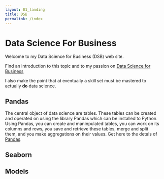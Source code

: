 ```yaml
---
layout: 01_landing
title: DSB
permalink: /index
---
```


# Data Science For Business

Welcome to my Data Science for Business (DSB) web site.

Find an introduction to this topic and to my passion on [Data Science for Business]()

I also make the point that at eventually a skill set must be mastered to actually **do** data science.

## Pandas

The central object of data science are tables. These tables can be created and operated on using the library Pandas which can be installed to Python.
Using Pandas, you can create and maninpulated tables, you can work on its columns and rows, you save and retrieve these tables, merge and split them, and you make aggregations on their values.
Get here to the detals of [Pandas](pandas).


## Seaborn



## Models








